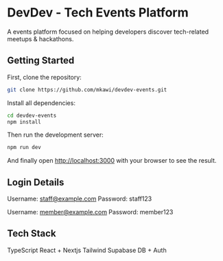 # DevDev - Tech Events Platform

A events platform focused on helping developers discover tech-related meetups & hackathons.

## Getting Started

First, clone the repository:

```bash
git clone https://github.com/mkawi/devdev-events.git
```

Install all dependencies:

```bash
cd devdev-events
npm install
```

Then run the development server:

```bash
npm run dev
```

And finally open [http://localhost:3000](http://localhost:3000) with your browser to see the result.

## Login Details

Username: staff@example.com
Password: staff123

Username: member@example.com
Password: member123


## Tech Stack

TypeScript
React + Nextjs 
Tailwind 
Supabase DB + Auth